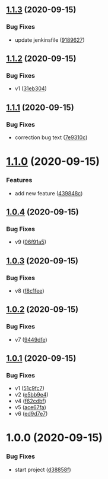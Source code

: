 ## [1.1.3](https://github.com/robarros/web-app-devops/compare/1.1.2...1.1.3) (2020-09-15)


### Bug Fixes

* update jenkinsfile ([9189627](https://github.com/robarros/web-app-devops/commit/9189627a91cdba32a617c5ca1b13e335f6df43dc))

## [1.1.2](https://github.com/robarros/web-app-devops/compare/1.1.1...1.1.2) (2020-09-15)


### Bug Fixes

* v1 ([31eb304](https://github.com/robarros/web-app-devops/commit/31eb3040c84b7b014eb7fe6876b1955abd9e1887))

## [1.1.1](https://github.com/robarros/web-app-devops/compare/1.1.0...1.1.1) (2020-09-15)


### Bug Fixes

* correction bug text ([7e9310c](https://github.com/robarros/web-app-devops/commit/7e9310c1a47e9caa19b93b73e14a18c9a785dcd0))

# [1.1.0](https://github.com/robarros/web-app-devops/compare/1.0.4...1.1.0) (2020-09-15)


### Features

* add new feature ([439848c](https://github.com/robarros/web-app-devops/commit/439848cc4e974d0ef41f5947d74cb3d4f56a797b))

## [1.0.4](https://github.com/robarros/web-app-devops/compare/1.0.3...1.0.4) (2020-09-15)


### Bug Fixes

* v9 ([06f91a5](https://github.com/robarros/web-app-devops/commit/06f91a50c28241d0443169bcd08f32082b2768cb))

## [1.0.3](https://github.com/robarros/web-app-devops/compare/1.0.2...1.0.3) (2020-09-15)


### Bug Fixes

* v8 ([f8c1fee](https://github.com/robarros/web-app-devops/commit/f8c1fee98179fe83ed4fe2f48abb580b4c0f057b))

## [1.0.2](https://github.com/robarros/web-app-devops/compare/1.0.1...1.0.2) (2020-09-15)


### Bug Fixes

* v7 ([9449dfe](https://github.com/robarros/web-app-devops/commit/9449dfe82bdaee9235c6b8c8095fc28e7f147e8d))

## [1.0.1](https://github.com/robarros/web-app-devops/compare/1.0.0...1.0.1) (2020-09-15)


### Bug Fixes

* v1 ([51c9fc7](https://github.com/robarros/web-app-devops/commit/51c9fc7736cb14ac6b4a6bc6cf3c5f179bc83a8b))
* v2 ([e5bb9e4](https://github.com/robarros/web-app-devops/commit/e5bb9e4f320136e65dc5dae71ce9a7b98e618cbc))
* v4 ([f62cdbf](https://github.com/robarros/web-app-devops/commit/f62cdbf9a1b95f65be715ddb052c5fefa7311e8e))
* v5 ([ace67fa](https://github.com/robarros/web-app-devops/commit/ace67fad788369a2dbb6d7b07dd0a0cd17ca68da))
* v6 ([ed9d7e7](https://github.com/robarros/web-app-devops/commit/ed9d7e7a77bca0bf49941d77216b307b8af104cb))

# 1.0.0 (2020-09-15)


### Bug Fixes

* start project ([d38858f](https://github.com/robarros/web-app-devops/commit/d38858f9532b5bef6428bb753f8e2445a9a7f65b))

